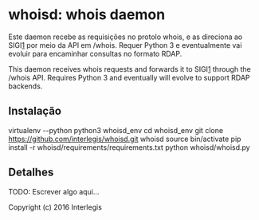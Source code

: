 whoisd: whois daemon
==========================

Este daemon recebe as requisições no protolo whois, e as direciona ao SIGI[1]
por meio da API em /whois. Requer Python 3 e eventualmente vai evoluir para
encaminhar consultas no formato RDAP.

This daemon receives whois requests and forwards it to SIGI[1] through the
/whois API. Requires Python 3 and eventually will evolve to support RDAP
backends.

Instalação
---------------

 virtualenv --python python3 whoisd_env
 cd whoisd_env
 git clone https://github.com/interlegis/whoisd.git whoisd
 source bin/activate
 pip install -r whoisd/requirements/requirements.txt
 python whoisd/whoisd.py

Detalhes
---------------

TODO: Escrever algo aqui...


[1]:https://github.com/interlegis/sigi

Copyright (c) 2016 Interlegis
